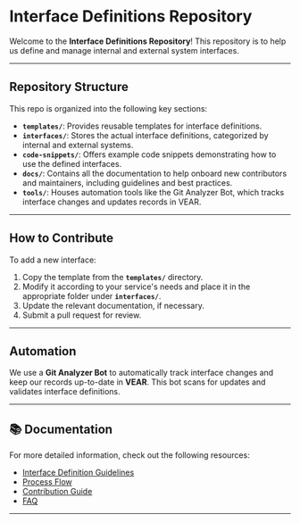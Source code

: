 # Interface Definitions Repository

Welcome to the **Interface Definitions Repository**! This repository is to help us define and manage internal and external system interfaces.

---

## Repository Structure

This repo is organized into the following key sections:

- **`templates/`**: Provides reusable templates for interface definitions.
- **`interfaces/`**: Stores the actual interface definitions, categorized by internal and external systems.
- **`code-snippets/`**: Offers example code snippets demonstrating how to use the defined interfaces.
- **`docs/`**: Contains all the documentation to help onboard new contributors and maintainers, including guidelines and best practices.
- **`tools/`**: Houses automation tools like the Git Analyzer Bot, which tracks interface changes and updates records in VEAR.

---

## How to Contribute

To add a new interface:

1. Copy the template from the **`templates/`** directory.
2. Modify it according to your service's needs and place it in the appropriate folder under **`interfaces/`**.
3. Update the relevant documentation, if necessary.
4. Submit a pull request for review.

---

## Automation

We use a **Git Analyzer Bot** to automatically track interface changes and keep our records up-to-date in **VEAR**. This bot scans for updates and validates interface definitions.

---

## 📚 Documentation

For more detailed information, check out the following resources:

- [Interface Definition Guidelines](./docs/interface-guidelines.md)
- [Process Flow](./docs/process-flow.md)
- [Contribution Guide](./docs/contribution-guide.md)
- [FAQ](./docs/faq.md)

---
